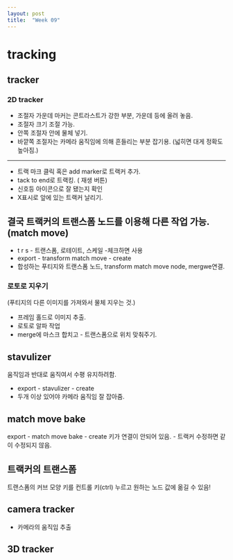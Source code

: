 ```yaml
---
layout: post
title:  "Week 09"
---
```


# tracking  

## tracker  

### 2D tracker

- 조절자 가운데 마커는 콘트라스트가 강한 부분, 가운데 등에 올려 놓음.
- 조절자 크기 조절 가능.
- 안쪽 조절자 안에 물체 넣기.
- 바깥쪽 조절자는 카메라 움직임에 의해 흔들리는 부분 잡기용.  (넓히면 대게 정확도 높아짐.)

---

- 트랙 마크 클릭 혹은 add marker로 트랙커 추가.
- tack to end로 트랙킹. ( 재생 버튼)
- 신호등 아이콘으로 잘 됐는지 확인
- X표시로 앞에 있는 트랙커 날리기.

## 결국 트랙커의 트랜스폼 노드를 이용해 다른 작업 가능.  (match move)

- t r s - 트랜스폼, 로테이트, 스케일  -체크하면 사용  
- export - transform match move - create  
- 합성하는 푸티지와 트랜스폼 노드, transform match move node, mergwe연결.  

### 로토로 지우기   
(푸티지의 다른 이미지를 가져와서 물체 지우는 것.)  

- 프레임 홀드로 이미지 추출.
- 로토로 알파 작업
- merge에 마스크 합치고 - 트랜스폼으로 위치 맞춰주기. 

## stavulizer  
 움직임과 반대로 움직여서 수평 유지하려함.  
 
- export - stavulizer - create  
- 두개 이상 있어야 카메라 움직임 잘 잡아줌.

## match move bake  
export - match move bake - create
키가 연결이 안되어 있음. - 트랙커 수정하면 같이 수정되지 않음.

## 트랙커의 트랜스폼  
트랜스폼의 커브 모양 키를 컨트롤 키(ctrl) 누르고 원하는 노드 값에 옮길 수 있음!

## camera tracker   

- 카메라의 움직임 추출  


## 3D tracker
